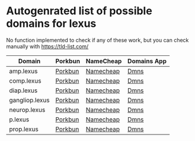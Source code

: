 # Autogenrated list of possible domains for lexus

No function implemented to check if any of these work, but you can check manually with https://tld-list.com/

| Domain | Porkbun | NameCheap | Domains App |
|---|---|---|---|
| amp.lexus | [Porkbun](https://porkbun.com/checkout/search?prb=e814663da1&tlds=&idnLanguage=&search=search&q=amp.lexus) | [Namecheap](https://www.namecheap.com/domains/registration/results/?domain=amp.lexus) | [Dmns](https://dmns.app/domains?q=amp.lexus) |
| comp.lexus | [Porkbun](https://porkbun.com/checkout/search?prb=e814663da1&tlds=&idnLanguage=&search=search&q=comp.lexus) | [Namecheap](https://www.namecheap.com/domains/registration/results/?domain=comp.lexus) | [Dmns](https://dmns.app/domains?q=comp.lexus) |
| diap.lexus | [Porkbun](https://porkbun.com/checkout/search?prb=e814663da1&tlds=&idnLanguage=&search=search&q=diap.lexus) | [Namecheap](https://www.namecheap.com/domains/registration/results/?domain=diap.lexus) | [Dmns](https://dmns.app/domains?q=diap.lexus) |
| gangliop.lexus | [Porkbun](https://porkbun.com/checkout/search?prb=e814663da1&tlds=&idnLanguage=&search=search&q=gangliop.lexus) | [Namecheap](https://www.namecheap.com/domains/registration/results/?domain=gangliop.lexus) | [Dmns](https://dmns.app/domains?q=gangliop.lexus) |
| neurop.lexus | [Porkbun](https://porkbun.com/checkout/search?prb=e814663da1&tlds=&idnLanguage=&search=search&q=neurop.lexus) | [Namecheap](https://www.namecheap.com/domains/registration/results/?domain=neurop.lexus) | [Dmns](https://dmns.app/domains?q=neurop.lexus) |
| p.lexus | [Porkbun](https://porkbun.com/checkout/search?prb=e814663da1&tlds=&idnLanguage=&search=search&q=p.lexus) | [Namecheap](https://www.namecheap.com/domains/registration/results/?domain=p.lexus) | [Dmns](https://dmns.app/domains?q=p.lexus) |
| prop.lexus | [Porkbun](https://porkbun.com/checkout/search?prb=e814663da1&tlds=&idnLanguage=&search=search&q=prop.lexus) | [Namecheap](https://www.namecheap.com/domains/registration/results/?domain=prop.lexus) | [Dmns](https://dmns.app/domains?q=prop.lexus) |
